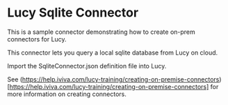 # Lucy Sqlite Connector

This is a sample connector demonstrating how to create on-prem connectors for Lucy.

This connector lets you query a local sqlite database from Lucy on cloud.

Import the SqliteConnector.json definition file into Lucy.

See (https://help.iviva.com/lucy-training/creating-on-premise-connectors)[https://help.iviva.com/lucy-training/creating-on-premise-connectors] for more information on creating connectors.
